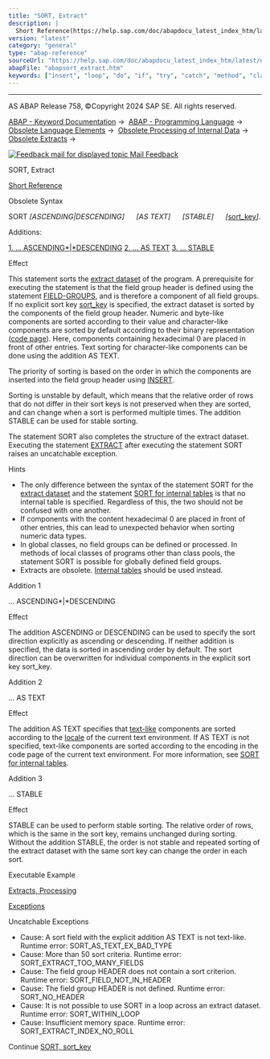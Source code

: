 ```yaml
---
title: "SORT, Extract"
description: |
  Short Reference(https://help.sap.com/doc/abapdocu_latest_index_htm/latest/en-US/abapsort_shortref.htm) Obsolete Syntax SORT ASCENDINGDESCENDING AS TEXT STABLE sort_key(https://help.sap.com/doc/abapdocu_latest_index_htm/latest/en-US/abapsort_key.htm). Additions
version: "latest"
category: "general"
type: "abap-reference"
sourceUrl: "https://help.sap.com/doc/abapdocu_latest_index_htm/latest/en-US/abapsort_extract.htm"
abapFile: "abapsort_extract.htm"
keywords: ["insert", "loop", "do", "if", "try", "catch", "method", "class", "data", "types", "internal-table", "abapsort", "extract"]
---
```


* * *

AS ABAP Release 758, ©Copyright 2024 SAP SE. All rights reserved.

[ABAP - Keyword Documentation](https://help.sap.com/doc/abapdocu_latest_index_htm/latest/en-US/abenabap.htm) →  [ABAP - Programming Language](https://help.sap.com/doc/abapdocu_latest_index_htm/latest/en-US/abenabap_reference.htm) →  [Obsolete Language Elements](https://help.sap.com/doc/abapdocu_latest_index_htm/latest/en-US/abenabap_obsolete.htm) →  [Obsolete Processing of Internal Data](https://help.sap.com/doc/abapdocu_latest_index_htm/latest/en-US/abendata_internal_obsolete.htm) →  [Obsolete Extracts](https://help.sap.com/doc/abapdocu_latest_index_htm/latest/en-US/abenabap_extracts_extended.htm) → 

 [![](Mail.gif?object=Mail.gif "Feedback mail for displayed topic") Mail Feedback](mailto:f1_help@sap.com?subject=Feedback%20on%20ABAP%20Documentation&body=Document:%20SORT%2C%20Extract%2C%20ABAPSORT_EXTRACT%2C%20758%0D%0A%0D%0AError:%0D%0A%0D%0A%0D%0A%0D%0ASuggestion%20for%20improvement:)

SORT, Extract

[Short Reference](https://help.sap.com/doc/abapdocu_latest_index_htm/latest/en-US/abapsort_shortref.htm)

Obsolete Syntax

SORT *\[*ASCENDING*|*DESCENDING*\]*
     *\[*AS TEXT*\]*
     *\[*STABLE*\]*
     *\[*[sort\_key](https://help.sap.com/doc/abapdocu_latest_index_htm/latest/en-US/abapsort_key.htm)*\]*.

Additions:

[1\. ... ASCENDING*|*DESCENDING](#!ABAP_ADDITION_1@1@)
[2\. ... AS TEXT](#!ABAP_ADDITION_2@2@)
[3\. ... STABLE](#!ABAP_ADDITION_3@3@)

Effect

This statement sorts the [extract dataset](https://help.sap.com/doc/abapdocu_latest_index_htm/latest/en-US/abenextract_dataset_glosry.htm "Glossary Entry") of the program. A prerequisite for executing the statement is that the field group header is defined using the statement [FIELD-GROUPS](https://help.sap.com/doc/abapdocu_latest_index_htm/latest/en-US/abapfield-groups.htm), and is therefore a component of all field groups. If no explicit sort key [sort\_key](https://help.sap.com/doc/abapdocu_latest_index_htm/latest/en-US/abapsort_key.htm) is specified, the extract dataset is sorted by the components of the field group header. Numeric and byte-like components are sorted according to their value and character-like components are sorted by default according to their binary representation ([code page](https://help.sap.com/doc/abapdocu_latest_index_htm/latest/en-US/abencodepage_glosry.htm "Glossary Entry")). Here, components containing hexadecimal 0 are placed in front of other entries. Text sorting for character-like components can be done using the addition AS TEXT.

The priority of sorting is based on the order in which the components are inserted into the field group header using [INSERT](https://help.sap.com/doc/abapdocu_latest_index_htm/latest/en-US/abapinsert_fg.htm).

Sorting is unstable by default, which means that the relative order of rows that do not differ in their sort keys is not preserved when they are sorted, and can change when a sort is performed multiple times. The addition STABLE can be used for stable sorting.

The statement SORT also completes the structure of the extract dataset. Executing the statement [EXTRACT](https://help.sap.com/doc/abapdocu_latest_index_htm/latest/en-US/abapextract.htm) after executing the statement SORT raises an uncatchable exception.

Hints

-   The only difference between the syntax of the statement SORT for the [extract dataset](https://help.sap.com/doc/abapdocu_latest_index_htm/latest/en-US/abenextract_dataset_glosry.htm "Glossary Entry") and the statement [SORT for internal tables](https://help.sap.com/doc/abapdocu_latest_index_htm/latest/en-US/abapsort_itab.htm) is that no internal table is specified. Regardless of this, the two should not be confused with one another.
-   If components with the content hexadecimal 0 are placed in front of other entries, this can lead to unexpected behavior when sorting numeric data types.
-   In global classes, no field groups can be defined or processed. In methods of local classes of programs other than class pools, the statement SORT is possible for globally defined field groups.
-   Extracts are obsolete. [Internal tables](https://help.sap.com/doc/abapdocu_latest_index_htm/latest/en-US/abenitab.htm) should be used instead.

Addition 1   

... ASCENDING*|*DESCENDING

Effect

The addition ASCENDING or DESCENDING can be used to specify the sort direction explicitly as ascending or descending. If neither addition is specified, the data is sorted in ascending order by default. The sort direction can be overwritten for individual components in the explicit sort key sort\_key.

Addition 2   

... AS TEXT

Effect

The addition AS TEXT specifies that [text-like](https://help.sap.com/doc/abapdocu_latest_index_htm/latest/en-US/abentextlike_data_type_glosry.htm "Glossary Entry") components are sorted according to the [locale](https://help.sap.com/doc/abapdocu_latest_index_htm/latest/en-US/abenlocale_glosry.htm "Glossary Entry") of the current text environment. If AS TEXT is not specified, text-like components are sorted according to the encoding in the code page of the current text environment. For more information, see [SORT for internal tables](https://help.sap.com/doc/abapdocu_latest_index_htm/latest/en-US/abapsort_itab.htm).

Addition 3   

... STABLE

Effect

STABLE can be used to perform stable sorting. The relative order of rows, which is the same in the sort key, remains unchanged during sorting. Without the addition STABLE, the order is not stable and repeated sorting of the extract dataset with the same sort key can change the order in each sort.

Executable Example

[Extracts, Processing](https://help.sap.com/doc/abapdocu_latest_index_htm/latest/en-US/abenextract_at_abexa.htm)

[Exceptions](https://help.sap.com/doc/abapdocu_latest_index_htm/latest/en-US/abenabap_language_exceptions.htm)

Uncatchable Exceptions

-   Cause: A sort field with the explicit addition AS TEXT is not text-like.
    Runtime error: SORT\_AS\_TEXT\_EX\_BAD\_TYPE
-   Cause: More than 50 sort criteria.
    Runtime error: SORT\_EXTRACT\_TOO\_MANY\_FIELDS
-   Cause: The field group HEADER does not contain a sort criterion.
    Runtime error: SORT\_FIELD\_NOT\_IN\_HEADER
-   Cause: The field group HEADER is not defined.
    Runtime error: SORT\_NO\_HEADER
-   Cause: It is not possible to use SORT in a loop across an extract dataset.
    Runtime error: SORT\_WITHIN\_LOOP
-   Cause: Insufficient memory space.
    Runtime error: SORT\_EXTRACT\_INDEX\_NO\_ROLL

Continue
[SORT, sort\_key](https://help.sap.com/doc/abapdocu_latest_index_htm/latest/en-US/abapsort_key.htm)